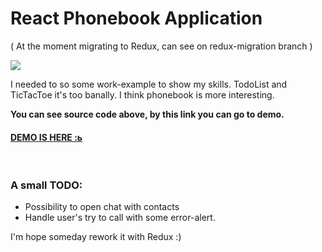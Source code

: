 # React Phonebook Application
( At the moment migrating to Redux, can see on redux-migration branch )

![](https://i.imgur.com/czVeuG7.png)

I needed to so some work-example to show my skills. TodoList and TicTacToe it's too banally.
I think phonebook is more interesting.  

**You can see source code above, by this link you can go to demo.**
#### [DEMO IS HERE :ь](https://uvanov-react-phonebook.netlify.app)

<br>


### A small TODO: 
- Possibility to open chat with contacts
- Handle user's try to call with some error-alert. 

I'm hope someday rework it with Redux :)

